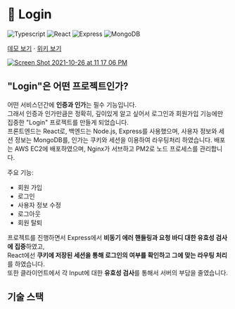 # 🔑 Login

<p>
    <img alt="Typescript" src="https://img.shields.io/badge/-Typescript-blue?logo=Typescript&logoColor=white"/>
    <img alt="React" src="https://img.shields.io/badge/-React-45b8d8?logo=react&logoColor=white"/>
    <img alt="Express" src="https://img.shields.io/badge/-Express-white?logo=Express&logoColor=black"/>
    <img alt="MongoDB" src="https://img.shields.io/badge/-MongoDB-%234ea94b?logo=MongoDB&logoColor=white"/>
</p>

[데모 보기](http://3.34.193.234/) · [위키 보기](https://github.com/hyunwoome/Login/wiki)

[![Screen Shot 2021-10-26 at 11 17 06 PM](https://user-images.githubusercontent.com/76833697/138897880-4b6eba53-cf29-403d-8eb0-b15c4745afd1.png)](http://3.34.193.234/)

## "Login"은 어떤 프로젝트인가?
어떤 서비스던간에 **인증과 인가**는 필수 기능입니다.  
그래서 인증과 인가만큼은 정확히, 깊이있게 알고 싶어서 로그인과 회원가입 기능에만 집중한 "Login" 프로젝트를 만들게 되었습니다.  
프론트엔드는 React로, 백엔드는 Node.js, Express를 사용했으며,   사용자 정보와 세션 정보는 MongoDB를, 인가는 쿠키와 세션을 이용하여 라우팅처리 하였습니다.
배포는 AWS EC2에 배포하였으며, Nginx가 서브하고 PM2로 노드 프로세스를 관리합니다.

주요 기능:
- 회원 가입
- 로그인
- 사용자 정보 수정
- 로그아웃
- 회원 탈퇴

프로젝트를 진행하면서 Express에서 **비동기 에러 핸들링과 요청 바디 대한 유효성 검사에 집중**하였고,  
React에선 **쿠키에 저장된 세션을 통해 로그인의 여부를 확인하고 그에 맞는 라우팅 처리**를 하였습니다.  
또한 클라이언트에서 각 Input에 대한 **유효성 검사**를 통해서 서버의 부담을 줄였습니다.

## 기술 스택